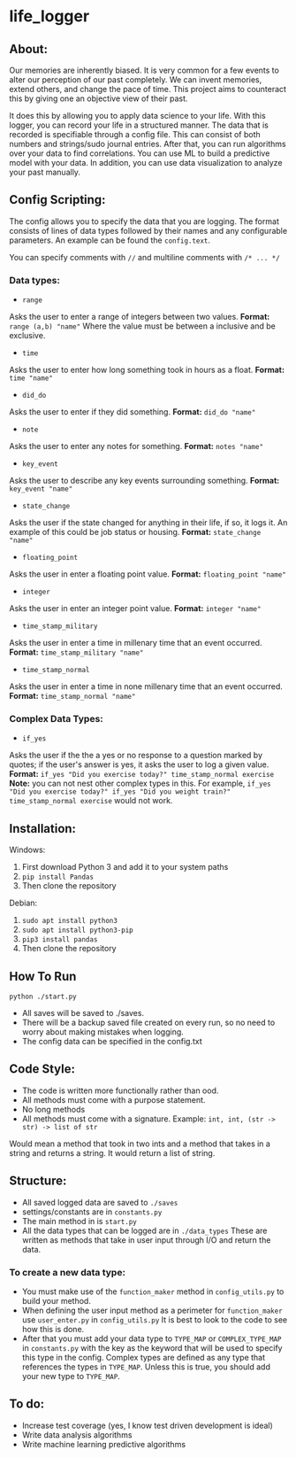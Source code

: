 # life_logger

## About:
Our memories are inherently biased. It is very common for a few events to alter our perception of our past completely. We can invent memories, extend others, and change the pace of time. This project aims to counteract this by giving one an objective view of their past.

It does this by allowing you to apply data science to your life. With this logger, you can record your life in a structured manner. The data that is recorded is specifiable through a config file. This can consist of both numbers and strings/sudo journal entries. After that, you can run algorithms over your data to find correlations. You can use ML to build a predictive model with your data. In addition, you can use data visualization to analyze your past manually.

## Config Scripting:
The config allows you to specify the data that you are logging. The format consists of lines of data types followed by their names and any configurable parameters. An example can be found the `config.text`.

You can specify comments with `//` and multiline comments with `/* ... */`

### Data types:
* `range`

Asks the user to enter a range of integers between two values. **Format:** `range (a,b) "name"` Where the value must be between a inclusive and be exclusive.

* `time`

Asks the user to enter how long something took in hours as a float. **Format:** `time "name"`

* `did_do`

Asks the user to enter if they did something. **Format:** `did_do "name"`

* `note`

Asks the user to enter any notes for something. **Format:** `notes "name"`

* `key_event`

Asks the user to describe any key events surrounding something. **Format:** `key_event "name"`

* `state_change`

Asks the user if the state changed for anything in their life, if so, it logs it. An example of this could be job status or housing. **Format:** `state_change "name"`

* `floating_point`

Asks the user in enter a floating point value. **Format:** `floating_point "name"`

* `integer`

Asks the user in enter an integer point value. **Format:** `integer "name"`

* `time_stamp_military`

Asks the user in enter a time in millenary time that an event occurred. **Format:** `time_stamp_military "name"`

* `time_stamp_normal`

Asks the user in enter a time in none millenary time that an event occurred. **Format:** `time_stamp_normal "name"`

### Complex Data Types:

* `if_yes`

Asks the user if the the a yes or no response to a question marked by quotes; if the user's answer is yes, it asks the user to log a given value. **Format:** `if_yes "Did you exercise today?" time_stamp_normal exercise` **Note:** you can not nest other complex types in this. For example, `if_yes "Did you exercise today?" if_yes "Did you weight train?" time_stamp_normal exercise` would not work.

## Installation:
Windows:
1. First download Python 3 and add it to your system paths
2. `pip install Pandas`
3. Then clone the repository

Debian:
1. `sudo apt install python3`
2. `sudo apt install python3-pip`
3. `pip3 install pandas`
3. Then clone the repository

## How To Run
    python ./start.py
* All saves will be saved to ./saves. 
* There will be a backup saved file created on every run, so no need to worry about making mistakes when logging.
* The config data can be specified in the config.txt

## Code Style:
* The code is written more functionally rather than ood.
* All methods must come with a purpose statement.
* No long methods
* All methods must come with a signature. Example:
`int, int, (str -> str) -> list of str`

 Would mean a method that took in two ints and a method that takes in a string and returns a string. It would return a list of string.

## Structure:
* All saved logged data are saved to `./saves`
* settings/constants are in `constants.py`
* The main method in is `start.py`
* All the data types that can be logged are in `./data_types` These are written as methods that take in user input through I/O and return the data.

### To create a new data type:
* You must make use of the `function_maker` method in `config_utils.py` to build your method.
* When defining the user input method as a perimeter for `function_maker` use `user_enter.py` in `config_utils.py` It is best to look to the code to see how this is done.
* After that you must add your data type to `TYPE_MAP` or `COMPLEX_TYPE_MAP` in `constants.py` with the key as the keyword that will be used to specify this type in the config. Complex types are defined as any type that references the types in `TYPE_MAP`. Unless this is true, you should add your new type to `TYPE_MAP`.

## To do:
* Increase test coverage (yes, I know test driven development is ideal)
* Write data analysis algorithms
* Write machine learning predictive algorithms
